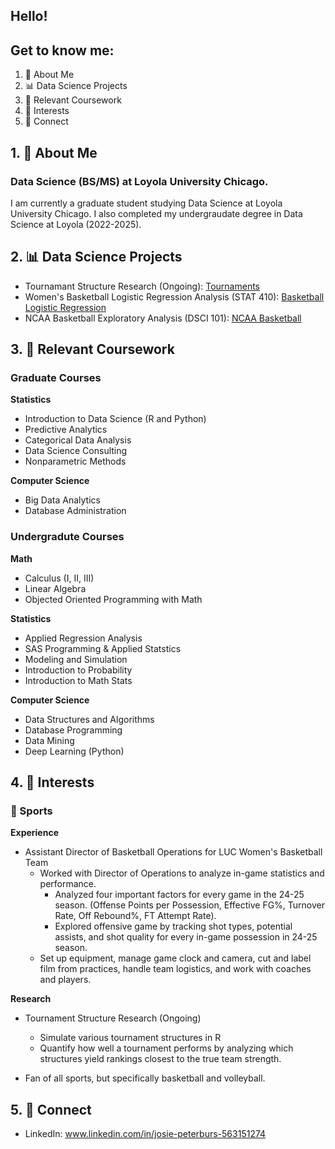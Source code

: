 ## Hello!

## Get to know me:

1. 👋 About Me
2. 📊 Data Science Projects
3. 📝 Relevant Coursework
4. 🌱 Interests
5. 👥 Connect

## 1. 👋 About Me

### Data Science (BS/MS) at Loyola University Chicago.

I am currently a graduate student studying Data Science at Loyola University Chicago. I also completed my undergraudate degree in Data Science at Loyola (2022-2025).

## 2. 📊 Data Science Projects

- Tournamant Structure Research (Ongoing): [Tournaments](https://github.com/gjm112/tournaments.git)
- Women's Basketball Logistic Regression Analysis (STAT 410): [Basketball Logistic Regression](https://github.com/JoPeterburs/stat410-project)
- NCAA Basketball Exploratory Analysis (DSCI 101): [NCAA Basketball](https://github.com/JoPeterburs/dsci101-project.git)

## 3. 📝 Relevant Coursework

### Graduate Courses

**Statistics**
- Introduction to Data Science (R and Python)
- Predictive Analytics
- Categorical Data Analysis
- Data Science Consulting
- Nonparametric Methods

**Computer Science**
- Big Data Analytics
- Database Administration

### Undergradute Courses

**Math**
- Calculus (I, II, III)
- Linear Algebra
- Objected Oriented Programming with Math

**Statistics**
- Applied Regression Analysis
- SAS Programming & Applied Statstics
- Modeling and Simulation
- Introduction to Probability
- Introduction to Math Stats

**Computer Science**
- Data Structures and Algorithms
- Database Programming
- Data Mining
- Deep Learning (Python)

## 4. 🌱 Interests

### 🏀 Sports

**Experience**
- Assistant Director of Basketball Operations for LUC Women's Basketball Team
  - Worked with Director of Operations to analyze in-game statistics and performance.
    - Analyzed four important factors for every game in the 24-25 season. (Offense Points per Possession,  Effective FG%, Turnover Rate, Off Rebound%, FT Attempt Rate).
    - Explored offensive game by tracking shot types, potential assists, and shot quality for every in-game possession in 24-25 season.
  - Set up equipment, manage game clock and camera, cut and label film from practices, handle team logistics, and work with coaches and players.

**Research**
- Tournament Structure Research (Ongoing)
  - Simulate various tournament structures in R
  - Quantify how well a tournament performs by analyzing which structures yield rankings closest to the true team strength.
 
- Fan of all sports, but specifically basketball and volleyball.

## 5. 👥 Connect

- LinkedIn: www.linkedin.com/in/josie-peterburs-563151274
